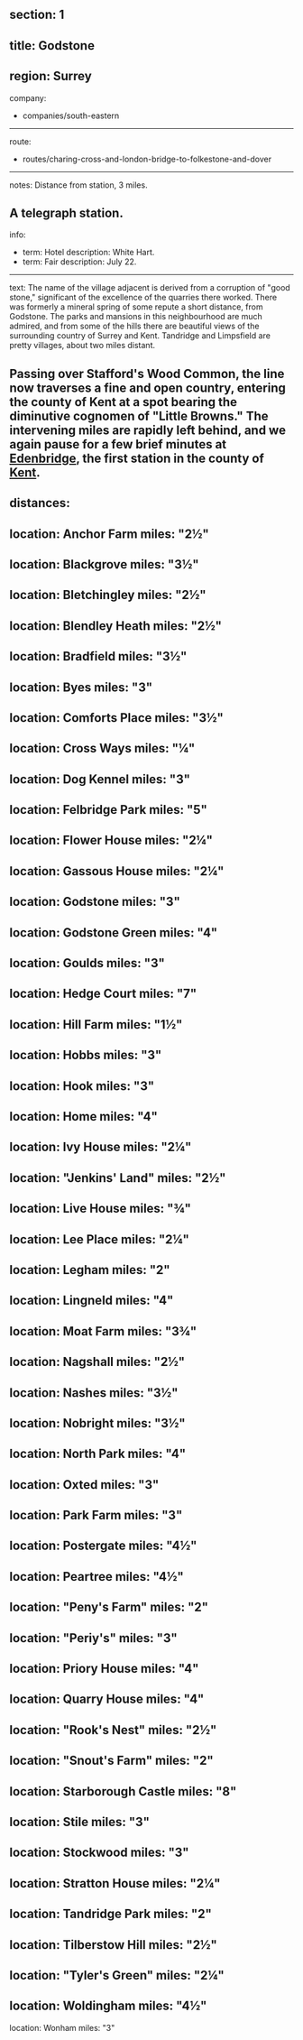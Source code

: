 section: 1
----
title: Godstone
----
region: Surrey
----
company:
- companies/south-eastern
----
route:
- routes/charing-cross-and-london-bridge-to-folkestone-and-dover
----
notes: Distance from station, 3 miles.

A telegraph station.
----
info:
- term: Hotel
  description: White Hart.
- term: Fair
  description: July 22.
----
text: The name of the village adjacent is derived from a corruption of "good stone," significant of the excellence of the quarries there worked. There was formerly a mineral spring of some repute a short distance, from Godstone. The parks and mansions in this neighbourhood are much admired, and from some of the hills there are beautiful views of the surrounding country of Surrey and Kent. Tandridge and Limpsfield are pretty villages, about two miles distant.

Passing over Stafford's Wood Common, the line now traverses a fine and open country, entering the county of Kent at a spot bearing the diminutive cognomen of "Little Browns." The intervening miles are rapidly left behind, and we again pause for a few brief minutes at [Edenbridge](/stations/edenbridge), the first station in the county of [Kent](/regions/england/kent).
----
distances:
- 
  location: Anchor Farm
  miles: "2½"
- 
  location: Blackgrove
  miles: "3½"
- 
  location: Bletchingley
  miles: "2½"
- 
  location: Blendley Heath
  miles: "2½"
- 
  location: Bradfield
  miles: "3½"
- 
  location: Byes
  miles: "3"
- 
  location: Comforts Place
  miles: "3½"
- 
  location: Cross Ways
  miles: "¼"
- 
  location: Dog Kennel
  miles: "3"
- 
  location: Felbridge Park
  miles: "5"
- 
  location: Flower House
  miles: "2¼"
- 
  location: Gassous House
  miles: "2¼"
- 
  location: Godstone
  miles: "3"
- 
  location: Godstone Green
  miles: "4"
- 
  location: Goulds
  miles: "3"
- 
  location: Hedge Court
  miles: "7"
- 
  location: Hill Farm
  miles: "1½"
- 
  location: Hobbs
  miles: "3"
- 
  location: Hook
  miles: "3"
- 
  location: Home
  miles: "4"
- 
  location: Ivy House
  miles: "2¼"
- 
  location: "Jenkins' Land"
  miles: "2½"
- 
  location: Live House
  miles: "¾"
- 
  location: Lee Place
  miles: "2¼"
- 
  location: Legham
  miles: "2"
- 
  location: Lingneld
  miles: "4"
- 
  location: Moat Farm
  miles: "3¾"
- 
  location: Nagshall
  miles: "2½"
- 
  location: Nashes
  miles: "3½"
- 
  location: Nobright
  miles: "3½"
- 
  location: North Park
  miles: "4"
- 
  location: Oxted
  miles: "3"
- 
  location: Park Farm
  miles: "3"
- 
  location: Postergate
  miles: "4½"
- 
  location: Peartree
  miles: "4½"
- 
  location: "Peny's Farm"
  miles: "2"
- 
  location: "Periy's"
  miles: "3"
- 
  location: Priory House
  miles: "4"
- 
  location: Quarry House
  miles: "4"
- 
  location: "Rook's Nest"
  miles: "2½"
- 
  location: "Snout's Farm"
  miles: "2"
- 
  location: Starborough Castle
  miles: "8"
- 
  location: Stile
  miles: "3"
- 
  location: Stockwood
  miles: "3"
- 
  location: Stratton House
  miles: "2¼"
- 
  location: Tandridge Park
  miles: "2"
- 
  location: Tilberstow Hill
  miles: "2½"
- 
  location: "Tyler's Green"
  miles: "2¼"
- 
  location: Woldingham
  miles: "4½"
- 
  location: Wonham
  miles: "3"
